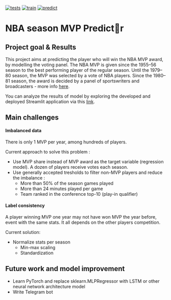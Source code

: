 [![tests](https://github.com/AL-Kost/NBA-season-MVP-predictor/actions/workflows/tests.yaml/badge.svg)](https://github.com/AL-Kost/NBA-season-MVP-predictor/actions/workflows/tests.yaml)
[![train](https://github.com/AL-Kost/NBA-season-MVP-predictor/actions/workflows/train.yaml/badge.svg)](https://github.com/AL-Kost/NBA-season-MVP-predictor/actions/workflows/train.yaml)
[![predict](https://github.com/AL-Kost/NBA-season-MVP-predictor/actions/workflows/predict.yaml/badge.svg)](https://github.com/AL-Kost/NBA-season-MVP-predictor/actions/workflows/predict.yaml)

# **NBA season MVP Predict🏀r** 

## Project goal & Results

This project aims at predicting the player who will win the NBA MVP award, by modelling the voting panel. The NBA MVP is given since the 1955–56 season to the best performing player of the regular season. Until the 1979–80 season, the MVP was selected by a vote of NBA players. Since the 1980–81 season, the award is decided by a panel of sportswriters and broadcasters - more info [here](https://en.wikipedia.org/wiki/NBA_Most_Valuable_Player_Award).

You can analyze the results of model by exploring the developed and deployed Streamlit application via this [link](https://share.streamlit.io/al-kost/nba-season-mvp-predictor/main).


## Main challenges


#### Imbalanced data 

There is only 1 MVP per year, among hundreds of players.

Current approach to solve this problem :

- Use MVP share instead of MVP award as the target variable (regression model). A dozen of players receive votes each season.
- Use generally accepted tresholds to filter non-MVP players and reduce the imbalance : 
  - More than 50% of the season games played
  - More than 24 minutes played per game
  - Team ranked in the conference top-10 (play-in qualifier)

#### Label consistency

A player winning MVP one year may not have won MVP the year before, event with the same stats. It all depends on the other players competition.

Current solution:

- Normalize stats per season
  - Min-max scaling
  - Standardization

## Future work and model improvement

- Learn PyTorch and replace sklearn.MLPRegressor with LSTM or other neural network architecture model
- Write Telegram bot

